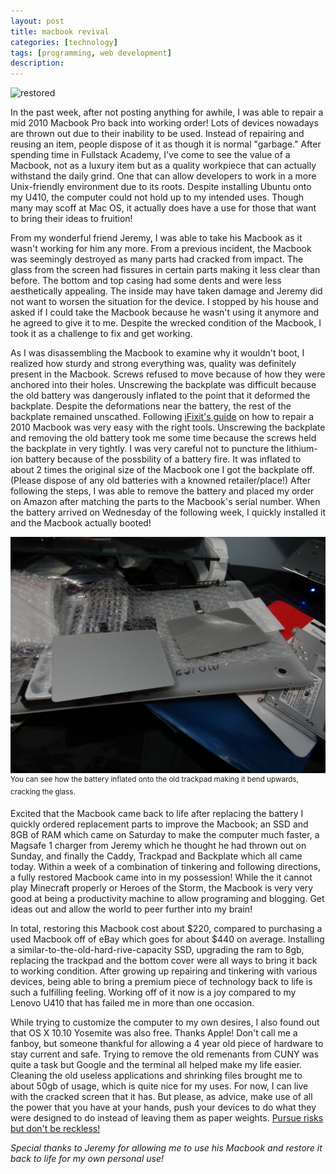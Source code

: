 ```yaml
---
layout: post
title: macbook revival 
categories: [technology]
tags: [programming, web development]
description: 
---
```


![restored](/images/macback.JPG)

In the past week, after not posting anything for awhile, I was able to repair a mid 2010 Macbook Pro back into working order! Lots of devices nowadays are thrown out due to their inability to be used. Instead of repairing and reusing an item, people dispose of it as though it is normal "garbage." After spending time in Fullstack Academy, I've come to see the value of a Macbook, not as a luxury item but as a quality workpiece that can actually withstand the daily grind. One that can allow developers to work in a more Unix-friendly environment due to its roots. Despite installing Ubuntu onto my U410, the computer could not hold up to my intended uses. Though many may scoff at Mac OS, it actually does have a use for those that want to bring their ideas to fruition! 

From my wonderful friend Jeremy, I was able to take his Macbook as it wasn't working for him any more. From a previous incident, the Macbook was seemingly destroyed as many parts had cracked from impact. The glass from the screen had fissures in certain parts making it less clear than before. The bottom and top casing had some dents and were less aesthetically appealing. The inside may have taken damage and Jeremy did not want to worsen the situation for the device. I stopped by his house and asked if I could take the Macbook because he wasn't using it anymore and he agreed to give it to me. Despite the wrecked condition of the Macbook, I took it as a challenge to fix and get working.

As I was disassembling the Macbook to examine why it wouldn't boot, I realized how sturdy and strong everything was, quality was definitely present in the Macbook. Screws refused to move because of how they were anchored into their holes. Unscrewing the backplate was difficult because the old battery was dangerously inflated to the point that it deformed the backplate. Despite the deformations near the battery, the rest of the backplate remained unscathed. Following [iFixit's guide](https://www.ifixit.com/Device/MacBook_Pro_13%22_Unibody_Mid_2010) on how to repair a 2010 Macbook was very easy with the right tools. Unscrewing the backplate and removing the old battery took me some time because the screws held the backplate in very tightly. I was very careful not to puncture the lithium-ion battery because of the possbility of a battery fire. It was inflated to about 2 times the original size of the Macbook one I got the backplate off. (Please dispose of any old batteries with a knowned retailer/place!) After following the steps, I was able to remove the battery and placed my order on Amazon after matching the parts to the Macbook's serial number. When the battery arrived on Wednesday of the following week, I quickly installed it and the Macbook actually booted! 

![trackss](/images/trackpads.JPG)<sup>You can see how the battery inflated onto the old trackpad making it bend upwards, cracking the glass.</sup>

Excited that the Macbook came back to life after replacing the battery I quickly ordered replacement parts to improve the Macbook; an SSD and 8GB of RAM which came on Saturday to make the computer much faster, a Magsafe 1 charger from Jeremy which he thought he had thrown out on Sunday, and finally the Caddy, Trackpad and Backplate which all came today. Within a week of a combination of tinkering and following directions, a fully restored Macbook came into in my possession! While the it cannot play Minecraft properly or Heroes of the Storm, the Macbook is very very good at being a productivity machine to allow programing and blogging. Get ideas out and allow the world to peer further into my brain!

In total, restoring this Macbook cost about $220, compared to purchasing a used Macbook off of eBay which goes for about $440 on average. Installing a similar-to-the-old-hard-rive-capacity SSD, upgrading the ram to 8gb, replacing the trackpad and the bottom cover were all ways to bring it back to working condition. After growing up repairing and tinkering with various devices, being able to bring a premium piece of technology back to life is such a fulfilling feeling. Working off of it now is a joy compared to my Lenovo U410 that has failed me in more than one occasion.

While trying to customize the computer to my own desires, I also found out that OS X 10.10 Yosemite was also free. Thanks Apple! Don't call me a fanboy, but someone thankful for allowing a 4 year old piece of hardware to stay current and safe. Trying to remove the old remenants from CUNY was quite a task but Google and the terminal all helped make my life easier. Cleaning the old useless applications and shrinking files brought me to about 50gb of usage, which is quite nice for my uses. For now, I can live with the cracked screen that it has. But please, as advice, make use of all the power that you have at your hands, push your devices to do what they were designed to do instead of leaving them as paper weights. [Pursue risks but don't be reckless!](https://www.youtube.com/watch?v=rYCODMuoHNI)

*Special thanks to Jeremy for allowing me to use his Macbook and restore it back to life for my own personal use!*
